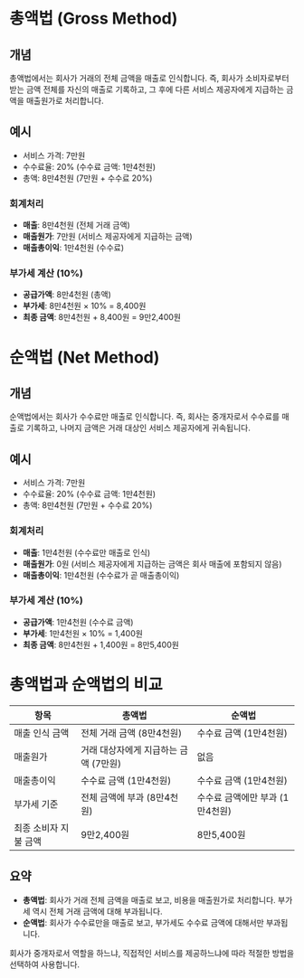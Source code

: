 # 총액법 (Gross Method)

## 개념

총액법에서는 회사가 거래의 전체 금액을 매출로 인식합니다. 즉, 회사가 소비자로부터 받는 금액 전체를 자신의 매출로 기록하고, 그 후에 다른 서비스 제공자에게 지급하는 금액을 매출원가로 처리합니다.

## 예시

- 서비스 가격: 7만원
- 수수료율: 20% (수수료 금액: 1만4천원)
- 총액: 8만4천원 (7만원 + 수수료 20%)

### 회계처리

- **매출**: 8만4천원 (전체 거래 금액)
- **매출원가**: 7만원 (서비스 제공자에게 지급하는 금액)
- **매출총이익**: 1만4천원 (수수료)

### 부가세 계산 (10%)

- **공급가액**: 8만4천원 (총액)
- **부가세**: 8만4천원 × 10% = 8,400원
- **최종 금액**: 8만4천원 + 8,400원 = 9만2,400원

# 순액법 (Net Method)

## 개념

순액법에서는 회사가 수수료만 매출로 인식합니다. 즉, 회사는 중개자로서 수수료를 매출로 기록하고, 나머지 금액은 거래 대상인 서비스 제공자에게 귀속됩니다.

## 예시

- 서비스 가격: 7만원
- 수수료율: 20% (수수료 금액: 1만4천원)
- 총액: 8만4천원 (7만원 + 수수료 20%)

### 회계처리

- **매출**: 1만4천원 (수수료만 매출로 인식)
- **매출원가**: 0원 (서비스 제공자에게 지급하는 금액은 회사 매출에 포함되지 않음)
- **매출총이익**: 1만4천원 (수수료가 곧 매출총이익)

### 부가세 계산 (10%)

- **공급가액**: 1만4천원 (수수료 금액)
- **부가세**: 1만4천원 × 10% = 1,400원
- **최종 금액**: 8만4천원 + 1,400원 = 8만5,400원

# 총액법과 순액법의 비교

| 항목                  | 총액법                                | 순액법                          |
| --------------------- | ------------------------------------- | ------------------------------- |
| 매출 인식 금액        | 전체 거래 금액 (8만4천원)             | 수수료 금액 (1만4천원)          |
| 매출원가              | 거래 대상자에게 지급하는 금액 (7만원) | 없음                            |
| 매출총이익            | 수수료 금액 (1만4천원)                | 수수료 금액 (1만4천원)          |
| 부가세 기준           | 전체 금액에 부과 (8만4천원)           | 수수료 금액에만 부과 (1만4천원) |
| 최종 소비자 지불 금액 | 9만2,400원                            | 8만5,400원                      |

## 요약

- **총액법**: 회사가 거래 전체 금액을 매출로 보고, 비용을 매출원가로 처리합니다. 부가세 역시 전체 거래 금액에 대해 부과됩니다.
- **순액법**: 회사가 수수료만을 매출로 보고, 부가세도 수수료 금액에 대해서만 부과됩니다.

회사가 중개자로서 역할을 하느냐, 직접적인 서비스를 제공하느냐에 따라 적절한 방법을 선택하여 사용합니다.
